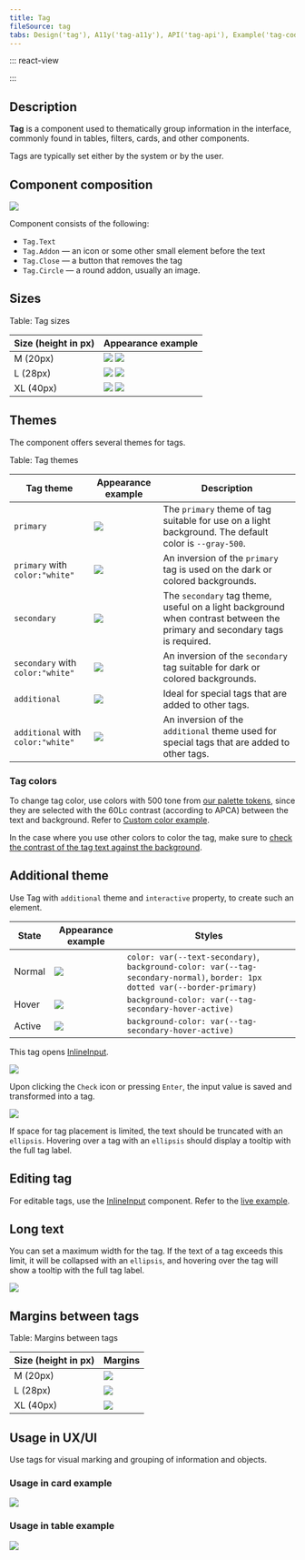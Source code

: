 ```yaml
---
title: Tag
fileSource: tag
tabs: Design('tag'), A11y('tag-a11y'), API('tag-api'), Example('tag-code'), Changelog('tag-changelog')
---
```


::: react-view

<script lang="tsx">
import React from 'react';
import Tag from '@semcore/ui/tag';
import EditM from '@semcore/ui/icon/Edit/m';
import PlaygroundGeneration from '@components/PlaygroundGeneration';

const App = PlaygroundGeneration((createGroupWidgets) => {
  const { bool, radio, text, select } = createGroupWidgets('Tag');

  const size = radio({
    key: 'size',
    defaultValue: 'l',
    label: 'Size',
    options: ['m', 'l', 'xl'],
  });

  const COLORS = [
    'gray-500',
    'blue-500',
    'green-500',
    'salad-500',
    'orange-500',
    'yellow-500',
    'red-500',
    'pink-500',
    'violet-500',
    'white',
  ];

  const color = select({
    key: 'color',
    defaultValue: 'gray-500',
    label: 'Color',
    options: COLORS.map((value) => ({
      name: value,
      value,
    })),
  });

  const theme = select({
    key: 'theme',
    defaultValue: 'primary',
    label: 'Theme',
    options: ['primary', 'secondary', 'additional'].map((value) => ({
      name: value,
      value,
    })),
  });

  const beforeIcon = bool({
    key: 'before Icon',
    defaultValue: false,
    label: 'AddonLeft',
  });

  const imageIcon = bool({
    key: 'image Icon',
    defaultValue: false,
    label: 'Circle Addon',
  });

  const closeIcon = bool({
    key: 'close Icon',
    defaultValue: false,
    label: 'Close Button',
  });

  const interactive = bool({
    key: 'interactive',
    defaultValue: false,
    label: 'Interactive',
  });

  const active = bool({
    key: 'active',
    defaultValue: false,
    label: 'Active',
  });

  const disabled = bool({
    key: 'disabled',
    defaultValue: false,
    label: 'Disabled',
  });

  return (
    <Tag
      interactive={interactive}
      active={active}
      theme={theme}
      color={color}
      size={size}
      disabled={disabled}
    >
      {beforeIcon && (
        <Tag.Addon>
          <EditM />
        </Tag.Addon>
      )}

      {imageIcon && (
        <Tag.Circle>
          <img src='https://picsum.photos/id/1025/28/28' />
        </Tag.Circle>
      )}
      <Tag.Text>Tag text</Tag.Text>
      {closeIcon && <Tag.Close />}
    </Tag>
  );
});
</script>

:::

## Description

**Tag** is a component used to thematically group information in the interface, commonly found in tables, filters, cards, and other components.

Tags are typically set either by the system or by the user.

## Component composition

![](static/tag-composition.png)

Component consists of the following:

- `Tag.Text`
- `Tag.Addon` — an icon or some other small element before the text
- `Tag.Close` — a button that removes the tag
- `Tag.Circle` — a round addon, usually an image.

## Sizes

Table: Tag sizes

| Size (height in px) | Appearance example                             |
| ------------------- | ---------------------------------------------- |
| M (20px)            | ![](static/tag-M.png) ![](static/tag2-M.png)   |
| L (28px)            | ![](static/tag-L.png) ![](static/tag2-L.png)   |
| XL (40px)           | ![](static/tag-XL.png) ![](static/tag2-XL.png) |

## Themes

The component offers several themes for tags.

Table: Tag themes

| Tag theme                         | Appearance example                | Description                                                                                                               |
| --------------------------------- | --------------------------------- | ------------------------------------------------------------------------------------------------------------------------- |
| `primary`                         | ![](static/primary.png)           | The `primary` theme of tag suitable for use on a light background. The default color is `--gray-500`.                     |
| `primary` with `color:"white"`    | ![](static/primary-invert.png)    | An inversion of the `primary` tag is used on the dark or colored backgrounds.                                             |
| `secondary`                       | ![](static/secondary.png)         | The `secondary` tag theme, useful on a light background when contrast between the primary and secondary tags is required. |
| `secondary` with `color:"white"`  | ![](static/secondary-invert.png)  | An inversion of the `secondary` tag suitable for dark or colored backgrounds.                                             |
| `additional`                      | ![](static/additional.png)        | Ideal for special tags that are added to other tags.                                                                      |
| `additional` with `color:"white"` | ![](static/additional-invert.png) | An inversion of the `additional` theme used for special tags that are added to other tags.                                |

### Tag colors

To change tag color, use colors with 500 tone from [our palette tokens](/style/design-tokens/design-tokens#base-tokens-palette), since they are selected with the 60Lc contrast (according to APCA) between the text and background. Refer to [Custom color example](/components/tag/tag-code#custom-color).

In the case where you use other colors to color the tag, make sure to [check the contrast of the tag text against the background](/core-principles/a11y/a11y-design#color_and_contrast).

## Additional theme

Use Tag with `additional` theme and `interactive` property, to create such an element.

| State  | Appearance example     | Styles                                                                                                                      |
| ------ | ---------------------- | --------------------------------------------------------------------------------------------------------------------------- |
| Normal | ![](static/normal.png) | `color: var(--text-secondary)`, `background-color: var(--tag-secondary-normal)`, `border: 1px dotted var(--border-primary)` |
| Hover  | ![](static/hover.png)  | `background-color: var(--tag-secondary-hover-active)`                                                                       |
| Active | ![](static/active.png) | `background-color: var(--tag-secondary-hover-active)`                                                                       |

This tag opens [InlineInput](/components/inline-input/inline-input).

![](static/add-input-L.png)

Upon clicking the `Check` icon or pressing `Enter`, the input value is saved and transformed into a tag.

![](static/add-loading-L.png)

If space for tag placement is limited, the text should be truncated with an `ellipsis`. Hovering over a tag with an `ellipsis` should display a tooltip with the full tag label.

## Editing tag

For editable tags, use the [InlineInput](/components/inline-input/inline-input) component. Refer to the [live example](/components/tag/tag-code#editing_tag).

## Long text

You can set a maximum width for the tag. If the text of a tag exceeds this limit, it will be collapsed with an `ellipsis`, and hovering over the tag will show a tooltip with the full tag label.

![](static/ellipsis.png)

<!-- @## Minimizing number of tags

In case you have a huge number of tags and don’t need to show them all at once, minimize them to a tag with three dots. When you click on it, all hidden tags will be opened.

::: tip
Unfortunately, this solution can be found in several places so far.
:::

![more tags example](static/more-tags.png) -->

## Margins between tags

Table: Margins between tags

| Size (height in px) | Margins                        |
| ------------------- | ------------------------------ |
| M (20px)            | ![](static/tag-margins-M.png)  |
| L (28px)            | ![](static/tag-margins-L.png)  |
| XL (40px)           | ![](static/tag-margins-XL.png) |

## Usage in UX/UI

Use tags for visual marking and grouping of information and objects.

### Usage in card example

![](static/tag-card.png)

### Usage in table example

![](static/tag-table-pic.png)
